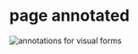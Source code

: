 # page annotated

![annotations for visual forms](/perf-glyph-composite-annotated.png "Annotations")
